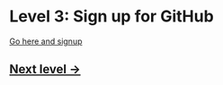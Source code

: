 # Level 3: Sign up for GitHub

[Go here and signup](https://github.com/join)

## [Next level →](04-send-username.md)